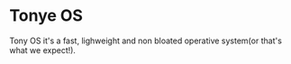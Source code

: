 # Tonye OS
Tony OS it's a fast, lighweight and non bloated operative system(or that's what we expect!).
